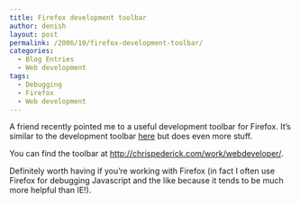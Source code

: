 ```yaml
---
title: Firefox development toolbar
author: denish
layout: post
permalink: /2006/10/firefox-development-toolbar/
categories:
  - Blog Entries
  - Web development
tags:
  - Debugging
  - Firefox
  - Web development
---
```

A friend recently pointed me to a useful development toolbar for Firefox. It&#8217;s similar to the development toolbar [here][1] but does even more stuff.

You can find the toolbar at <http://chrispederick.com/work/webdeveloper/>.

Definitely worth having if you&#8217;re working with Firefox (in fact I often use Firefox for debugging Javascript and the like because it tends to be much more helpful than IE!).

 [1]: http://www.isocra.com/blogs/index.php?/archives/1-Internet-explorer-toolbar.html "Internet Explorer Toolbar"